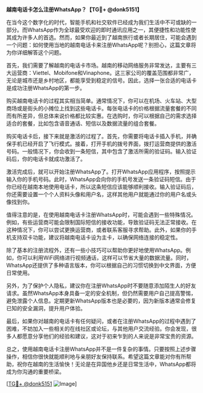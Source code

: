 **越南电话卡怎么注册WhatsApp？【TG💪+ @donk5151】**

在当今这个数字化的时代，智能手机和社交软件已经成为我们生活中不可或缺的一部分。而WhatsApp作为全球最受欢迎的即时通讯应用之一，其便捷性和功能性使其成为许多人的首选。然而，如果你最近到了越南旅行或者长期居住，可能会遇到一个问题：如何使用当地的越南电话卡来注册WhatsApp呢？别担心，这篇文章将为你详细解答这个问题。

首先，我们需要了解越南的电话卡市场。越南的移动网络服务非常发达，主要有三大运营商：Viettel、Mobifone和Vinaphone。这三家公司的覆盖范围都非常广，无论是城市还是乡村地区，都能享受到稳定的信号。因此，选择一张合适的电话卡是成功注册WhatsApp的第一步。

购买越南电话卡的过程其实相当简单。通常情况下，你可以在机场、火车站、大型商场或是街头的小摊位上找到这些电话卡。每张电话卡的价格根据流量套餐的不同而有所差异，但总体来说价格都比较实惠。在选购时，你可以根据自己的需求选择适合的套餐，比如包含语音通话、短信以及数据流量的组合套餐。

购买电话卡后，接下来就是激活的过程了。首先，你需要将电话卡插入手机，并确保手机已经开启了飞行模式。接着，打开手机的拨号界面，拨打运营商提供的激活号码。一般情况下，你会收到一条短信，其中包含了激活所需的验证码。输入验证码后，你的电话卡就成功激活了。

激活完成后，就可以开始注册WhatsApp了。打开WhatsApp应用程序，按照提示输入你的手机号码。此时，WhatsApp会向你的手机号发送一条验证码短信。由于你已经在越南本地使用电话卡，所以这条短信应该能够顺利接收。输入验证码后，你还需要设置一个个人资料头像和用户名，这样其他用户就能通过你的用户名或头像找到你。

值得注意的是，在使用越南电话卡注册WhatsApp时，可能会遇到一些特殊情况。例如，有些运营商可能会限制国际短信的接收功能，导致验证码无法正常接收。在这种情况下，你可以尝试更换运营商，或者联系客服寻求帮助。此外，如果你的手机支持双卡功能，建议将越南电话卡设为主卡，以确保网络连接的稳定性。

除了基本的注册流程外，还有一些小技巧可以帮助你更好地使用WhatsApp。例如，你可以利用WiFi网络进行视频通话，这样可以节省大量的数据流量。同时，WhatsApp还提供了多种语言版本，你可以根据自己的习惯切换到中文界面，方便日常使用。

另外，为了保护个人隐私，建议你在注册WhatsApp时不要随意添加陌生人的好友请求。虽然WhatsApp本身具备一定的安全机制，但仍然需要用户自己提高警惕，避免泄露个人信息。定期更新WhatsApp版本也是必要的，因为新版本通常会修复已知的安全漏洞，提升用户体验。

最后，如果你对越南的电话卡有任何疑问，或者在注册WhatsApp的过程中遇到了困难，不妨加入一些相关的在线社区或论坛，与其他用户交流经验。你会发现，很多人都愿意分享他们的经验和建议，这对于初来乍到的人来说是非常宝贵的资源。

总之，使用越南电话卡注册WhatsApp并不是一件复杂的事情。只要按照上述步骤操作，相信你很快就能顺利地与亲朋好友保持联系。希望这篇文章能对你有所帮助，祝你在越南的生活愉快！无论是在异国他乡还是日常生活中，WhatsApp都将成为你沟通的重要桥梁。

[[TG💪+ @donk5151](https://t.me/s/donk5151) ![Image](https://i.postimg.cc/rwNCRYN7/Snipaste-2025-04-30-17-27-05.png)]